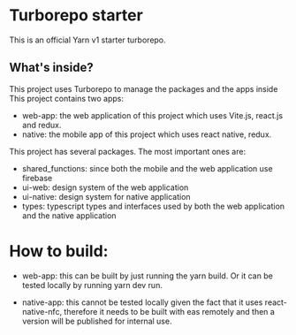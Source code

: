 # Turborepo starter

This is an official Yarn v1 starter turborepo.

## What's inside?

This project uses Turborepo to manage the packages and the apps inside
This project contains two apps:
 - web-app: the web application of this project which uses Vite.js, react.js and redux.
 - native: the mobile app of this project which uses react native, redux.

This project has several packages. The most important ones are:
- shared_functions: since both the mobile and the web application use firebase
- ui-web: design system of the web application
- ui-native: design system for native application
- types: typescript types and interfaces used by both the web application and the native application

# How to build:
- web-app: this can be built by just running the yarn build. Or it can be tested locally by running yarn dev run.

- native-app: this cannot be tested locally given the fact that it uses react-native-nfc, therefore it needs to be built with eas remotely and then a version will be published for internal use.